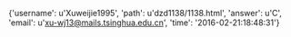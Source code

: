 {'username': u'Xuweijie1995', 'path': u'dzd1138/1138.html', 'answer': u'C', 'email': u'xu-wj13@mails.tsinghua.edu.cn', 'time': '2016-02-21:18:48:31'}